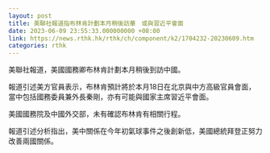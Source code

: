 ```yaml
---
layout: post
title: 美聯社報道指布林肯計劃本月稍後訪華　或與習近平會面
date: 2023-06-09 23:55:33.000000000 +08:00
link: https://news.rthk.hk/rthk/ch/component/k2/1704232-20230609.htm
categories: rthk
---
```


美聯社報道，美國國務卿布林肯計劃本月稍後到訪中國。

報道引述美方官員表示，布林肯預計將於本月18日在北京與中方高級官員會面，當中包括國務委員兼外長秦剛，亦有可能與國家主席習近平會面。

美國國務院及中國外交部，未有確認布林肯有相關行程。

報道引述分析指出，美中關係在今年初氣球事件之後創新低，美國總統拜登正努力改善兩國關係。
